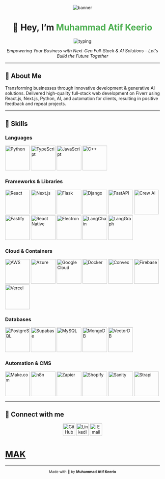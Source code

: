 <!--
  GitHub Profile README - Muhammad Atif Keerio
  Modern | Beautiful | Minimal
-->

<p align="center">
  <img src="https://raw.githubusercontent.com/mak-dev/mak-dev/main/assets/profile-banner.svg" alt="banner" />
</p>

<h1 align="center">
  👋 Hey, I’m <span style="color:#4CAF50;">Muhammad Atif Keerio</span>
</h1>

<p align="center">
  <img src="https://readme-typing-svg.herokuapp.com?font=Fira+Code&size=28&pause=1000&color=4CAF50&lines=Full+Stack+Developer;AI+Agent+Architect;Automation+Specialist;Cloud+Enthusiast" alt="typing" />
</p>

<p align="center"><em>Empowering Your Business with Next-Gen Full-Stack & AI Solutions – Let's Build the Future Together</em></p>

---

## 🌟 About Me

Transforming businesses through innovative development & generative AI solutions. Delivered high-quality full-stack web development on Fiverr using React.js, Next.js, Python, AI, and automation for clients, resulting in positive feedback and repeat projects.

---

## 💼 Skills

### Languages
<p>
  <img src="https://cdn.jsdelivr.net/gh/devicons/devicon@latest/icons/python/python-original.svg" width="80" alt="Python" />
  <img src="https://cdn.jsdelivr.net/gh/devicons/devicon@latest/icons/typescript/typescript-original.svg" width="80" alt="TypeScript" />
  <img src="https://cdn.jsdelivr.net/gh/devicons/devicon@latest/icons/javascript/javascript-original.svg" width="80" alt="JavaScript" />
  <img src="https://cdn.jsdelivr.net/gh/devicons/devicon@latest/icons/cplusplus/cplusplus-original.svg" width="80" alt="C++" />
</p>

### Frameworks & Libraries
<p>
  <img src="https://cdn.jsdelivr.net/gh/devicons/devicon@latest/icons/react/react-original.svg" width="80" alt="React" />
  <img src="https://cdn.jsdelivr.net/gh/devicons/devicon@latest/icons/nextjs/nextjs-original.svg" width="80" alt="Next.js" />
  <img src="https://cdn.jsdelivr.net/gh/devicons/devicon@latest/icons/flask/flask-original.svg" width="80" alt="Flask" />
  <img src="https://cdn.jsdelivr.net/gh/devicons/devicon@latest/icons/django/django-plain.svg" width="80" alt="Django" />
  <img src="https://cdn.jsdelivr.net/gh/devicons/devicon@latest/icons/fastapi/fastapi-original-wordmark.svg" width="80" alt="FastAPI" />
  <img src="https://registry.npmmirror.com/@lobehub/icons-static-png/latest/files/dark/crewai-color.png" width="80" alt="Crew AI" />
  <img src="https://cdn.jsdelivr.net/gh/devicons/devicon@latest/icons/fastify/fastify-plain.svg" width="80" alt="Fastify" />
  <img src="https://cdn.jsdelivr.net/gh/devicons/devicon@latest/icons/react/react-original.svg" width="80" alt="React Native" />
  <img src="https://cdn.jsdelivr.net/gh/devicons/devicon@latest/icons/electron/electron-original.svg" width="80" alt="Electron" />
  <img src="https://registry.npmmirror.com/@lobehub/icons-static-png/latest/files/dark/langchain-color.png" width="80" alt="LangChain" />
  <img src="https://registry.npmmirror.com/@lobehub/icons-static-png/latest/files/dark/langgraph-color.png" width="80" alt="LangGraph" />
</p>

### Cloud & Containers
<p>
  <img src="https://cdn.jsdelivr.net/gh/devicons/devicon@latest/icons/amazonwebservices/amazonwebservices-original-wordmark.svg" width="80" alt="AWS" />
  <img src="https://cdn.jsdelivr.net/gh/devicons/devicon@latest/icons/azure/azure-original.svg" width="80" alt="Azure" />
  <img src="https://cdn.jsdelivr.net/gh/devicons/devicon@latest/icons/googlecloud/googlecloud-original.svg" width="80" alt="Google Cloud" />
  <img src="https://cdn.jsdelivr.net/gh/devicons/devicon@latest/icons/docker/docker-original.svg" width="80" alt="Docker" />
  <img src="https://cdn.jsdelivr.net/gh/devicons/devicon@latest/icons/convex/convex-original.svg" width="80" alt="Convex" />
  <img src="https://cdn.jsdelivr.net/gh/devicons/devicon@latest/icons/firebase/firebase-plain.svg" width="80" alt="Firebase" />
  <img src="https://registry.npmmirror.com/@lobehub/icons-static-png/latest/files/dark/vercel.png" width="80" alt="Vercel" />
  
</p>

### Databases
<p>
  <img src="https://cdn.jsdelivr.net/gh/devicons/devicon@latest/icons/postgresql/postgresql-original.svg" width="80" alt="PostgreSQL" />
  <img src="https://cdn.jsdelivr.net/gh/devicons/devicon@latest/icons/supabase/supabase-original.svg" width="80" alt="Supabase" />
  <img src="https://cdn.jsdelivr.net/gh/devicons/devicon@latest/icons/mysql/mysql-original.svg" width="80" alt="MySQL" />
  <img src="https://cdn.jsdelivr.net/gh/devicons/devicon@latest/icons/mongodb/mongodb-original.svg" width="80" alt="MongoDB" />
  <img src="https://cdn.jsdelivr.net/gh/devicons/devicon@latest/icons/vector/vector-original.svg" width="80" alt="VectorDB" />
</p>

### Automation & CMS
<p>
  <img src="https://registry.npmmirror.com/@lobehub/icons-static-png/latest/files/dark/make-color.png" width="80" alt="Make.com" />
  <img src="https://registry.npmmirror.com/@lobehub/icons-static-png/latest/files/dark/n8n-color.png" width="80" alt="n8n" />
  <img src="https://cdn.worldvectorlogo.com/logos/zapier.svg" width="80" alt="Zapier" />
  <img src="https://cdn.worldvectorlogo.com/logos/shopify.svg" width="80" alt="Shopify" />
  <img src="https://cdn.jsdelivr.net/gh/devicons/devicon@latest/icons/sanity/sanity-original.svg" width="80" alt="Sanity" />
  <img src="https://cdn.worldvectorlogo.com/logos/strapi-2.svg" width="80" alt="Strapi" />
</p>

---

## 🔗 Connect with me

<p align="center" >
  <a href="https://github.com/muhammad-atif536"><img src="https://cdn.jsdelivr.net/gh/devicons/devicon@latest/icons/github/github-original.svg" width="40" alt="GitHub" /></a>
  <a href="https://www.linkedin.com/in/muhammad-atif-keerio"><img src="https://cdn.jsdelivr.net/gh/devicons/devicon@latest/icons/linkedin/linkedin-original.svg" width="40" alt="LinkedIn" /></a>
  <a href="mailto:jatif443@gmail.com"><img src="https://cdn.worldvectorlogo.com/logos/mail-ios.svg" width="40" alt="Email" /></a>
  <a href="https://www.mak-dev.vercel.app"><h1 width="40" alt="Portfolio">MAK</h1></a>
</p>

---

<p align="center">
  <sub>Made with 💖 by <strong>Muhammad Atif Keerio</strong></sub>
</p>
